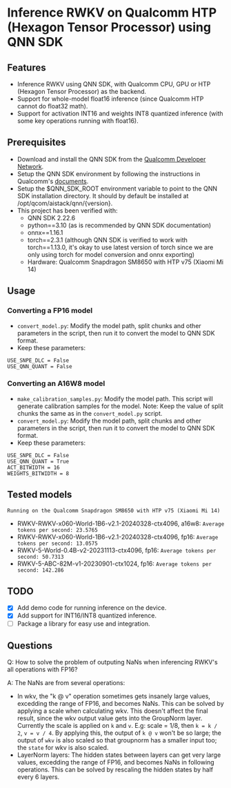 # Inference RWKV on Qualcomm HTP (Hexagon Tensor Processor) using QNN SDK
## Features
- Inference RWKV using QNN SDK, with Qualcomm CPU, GPU or HTP (Hexagon Tensor Processor) as the backend.
- Support for whole-model float16 inference (since Qualcomm HTP cannot do float32 math).
- Support for activation INT16 and weights INT8 quantized inference (with some key operations running with float16).

## Prerequisites
- Download and install the QNN SDK from the [Qualcomm Developer Network](https://developer.qualcomm.com/software/qualcomm-ai-engine-direct-sdk).
- Setup the QNN SDK environment by following the instructions in Qualcomm's [documents](https://docs.qualcomm.com/bundle/publicresource/topics/80-63442-50/introduction.html).
- Setup the $QNN_SDK_ROOT environment variable to point to the QNN SDK installation directory. It should by default be installed at /opt/qcom/aistack/qnn/{version}.
- This project has been verified with:
    - QNN SDK 2.22.6
    - python==3.10 (as is recommended by QNN SDK documentation)
    - onnx==1.16.1
    - torch==2.3.1 (although QNN SDK is verified to work with torch==1.13.0, it's okay to use latest version of torch since we are only using torch for model conversion and onnx exporting)
    - Hardware: Qualcomm Snapdragon SM8650 with HTP v75 (Xiaomi Mi 14)

## Usage
### Converting a FP16 model
- `convert_model.py`: Modify the model path, split chunks and other parameters in the script, then run it to convert the model to QNN SDK format.
- Keep these parameters: 
```
USE_SNPE_DLC = False
USE_QNN_QUANT = False
```

### Converting an A16W8 model
- `make_calibration_samples.py`: Modify the model path. This script will generate calibration samples for the model. Note: Keep the value of split chunks the same as in the `convert_model.py` script.
- `convert_model.py`: Modify the model path, split chunks and other parameters in the script, then run it to convert the model to QNN SDK format.
- Keep these parameters: 
```
USE_SNPE_DLC = False
USE_QNN_QUANT = True
ACT_BITWIDTH = 16
WEIGHTS_BITWIDTH = 8
```

## Tested models
```Running on the Qualcomm Snapdragon SM8650 with HTP v75 (Xiaomi Mi 14)```
- RWKV-RWKV-x060-World-1B6-v2.1-20240328-ctx4096, a16w8: ```Average tokens per second: 23.5765```
- RWKV-RWKV-x060-World-1B6-v2.1-20240328-ctx4096, fp16: ```Average tokens per second: 13.0575```
- RWKV-5-World-0.4B-v2-20231113-ctx4096, fp16: ```Average tokens per second: 50.7313```
- RWKV-5-ABC-82M-v1-20230901-ctx1024, fp16: ```Average tokens per second: 142.286```

## TODO
- [x] Add demo code for running inference on the device.
- [x] Add support for INT16/INT8 quantized inference.
- [ ] Package a library for easy use and integration.

## Questions
Q: How to solve the problem of outputing NaNs when inferencing RWKV's all operations with FP16?

A: The NaNs are from several operations:
- In wkv, the "k @ v" operation sometimes gets insanely large values, excedding the range of FP16, and becomes NaNs. This can be solved by applying a scale when calculating wkv. This doesn't affect the final result, since the wkv output value gets into the GroupNorm layer. Currently the scale is applied on ``k`` and ``v``. E.g: scale = 1/8, then ``k = k / 2``, ``v = v / 4``. By applying this, the output of ``k @ v`` won't be so large; the output of ``wkv`` is also scaled so that groupnorm has a smaller input too; the ``state`` for wkv is also scaled.
- LayerNorm layers: The hidden states between layers can get very large values, excedding the range of FP16, and becomes NaNs in following operations. This can be solved by rescaling the hidden states by half every 6 layers.
